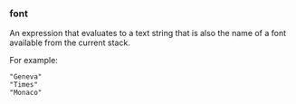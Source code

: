 ### font

An expression that evaluates to a text string that is also the name of a font available from the current stack. 

For example:

```
"Geneva"
"Times"
"Monaco"
```

